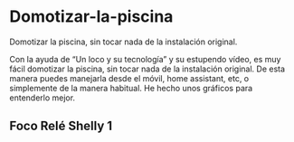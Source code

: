 # Domotizar-la-piscina
Domotizar la piscina, sin tocar nada de la instalación original.

Con la ayuda de “Un loco y su tecnología” y su estupendo vídeo, es muy fácil domotizar la piscina, sin tocar nada
de la instalación original. De esta manera puedes manejarla desde el móvil, home assistant, etc, o simplemente
de la manera habitual.
He hecho unos gráficos para entenderlo mejor.

## Foco Relé Shelly 1
